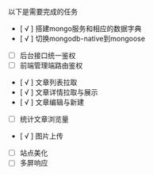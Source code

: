以下是需要完成的任务
- [ &radic; ] 搭建mongo服务和相应的数据字典
- [ &radic; ] 切换mongodb-native到mongoose
- [  ] 后台接口统一鉴权
- [  ] 前端管理端路由鉴权
- [ &radic; ] 文章列表拉取
- [ &radic; ] 文章详情拉取与展示
- [ &radic; ] 文章编辑与新建
- [  ] 统计文章浏览量
- [ &radic; ] 图片上传
- [  ] 站点美化
- [  ] 多屏响应